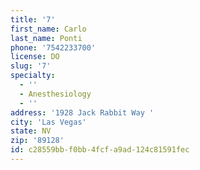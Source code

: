 ```yaml
---
title: '7'
first_name: Carlo
last_name: Ponti
phone: '7542233700'
license: DO
slug: '7'
specialty:
  - ''
  - Anesthesiology
  - ''
address: '1928 Jack Rabbit Way '
city: 'Las Vegas'
state: NV
zip: '89128'
id: c28559bb-f0bb-4fcf-a9ad-124c81591fec
---
```

